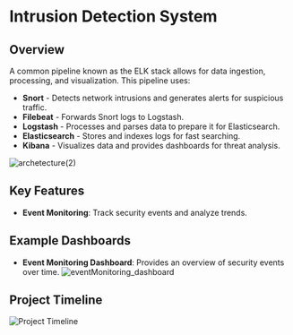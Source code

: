 # Intrusion Detection System

## Overview
  A common pipeline known as the ELK stack allows for data ingestion, processing, and visualization. This pipeline uses:
   - **Snort** - Detects network intrusions and generates alerts for suspicious traffic.
   - **Filebeat** - Forwards Snort logs to Logstash.
   - **Logstash** - Processes and parses data to prepare it for Elasticsearch.
   - **Elasticsearch** - Stores and indexes logs for fast searching.
   - **Kibana** - Visualizes data and provides dashboards for threat analysis.
     
![archetecture(2)](https://github.com/user-attachments/assets/881f2711-4ac7-4119-9dde-1cfbe1b4b082)

## Key Features
  - **Event Monitoring**: Track security events and analyze trends.
    

## Example Dashboards
  - **Event Monitoring Dashboard**: Provides an overview of security events over time.
    ![eventMonitoring_dashboard](https://github.com/user-attachments/assets/991d5f22-a459-49b1-aba1-34c3a6725c0d)

## Project Timeline
  ![Project Timeline](https://github.com/user-attachments/assets/07e472ba-aa5f-4ede-ba52-ec706574f1e2)
